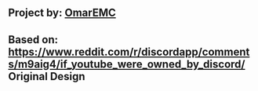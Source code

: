 ## Project by: [OmarEMC](https://github.com/OmarEMC)

## Based on: https://www.reddit.com/r/discordapp/comments/m9aig4/if_youtube_were_owned_by_discord/ Original Design